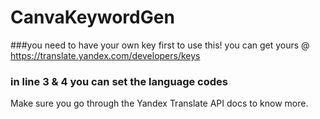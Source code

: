 # CanvaKeywordGen

###you need to have your own key first to use this!
you can get yours @ https://translate.yandex.com/developers/keys

### in line 3 & 4  you can set the language codes 
Make sure you go through the Yandex Translate API docs to know more.

